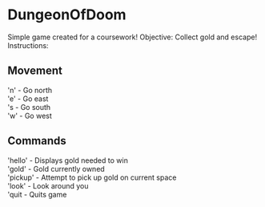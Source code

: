 # DungeonOfDoom
Simple game created for a coursework!
Objective: Collect gold and escape!
Instructions: 
## Movement
'n' - Go north \
'e' - Go east \
's - Go south \
'w' - Go west 
 
## Commands
'hello' - Displays gold needed to win \
'gold' - Gold currently owned \
'pickup' - Attempt to pick up gold on current space \
'look' - Look around you \
'quit - Quits game 
